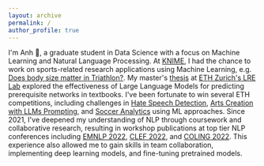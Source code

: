 ```yaml
---
layout: archive
permalink: /
author_profile: true
---
```


I'm Anh 👋, a graduate student in Data Science with a focus on Machine Learning and Natural Language Processing. At [KNIME](https://www.knime.com), I had the chance to work on sports-related research applications using Machine Learning, e.g. [Does body size matter in Triathlon?](https://www.knime.com/blog/does-body-size-matter-in-triathlon). My master's [thesis](https://drive.google.com/file/d/1eVe5mFt36n26ADedGGOQgyazaaOQSimQ/view) at [ETH Zurich's LRE Lab](https://lre.inf.ethz.ch) explored the effectiveness of Large Language Models for predicting prerequisite networks in textbooks. I've been fortunate to win several ETH competitions, including challenges in [Hate Speech Detection](https://latsis2023.ethz.ch/program.html), [Arts Creation with LLMs Prompting](https://www.datathon.ai), and [Soccer Analytics](https://sn.ethz.ch/hs23/sasc.html) using ML approaches. Since 2021, I've deepened my understanding of NLP through coursework and collaborative research, resulting in workshop publications at top tier NLP conferences including [EMNLP 2022](https://aclanthology.org/2022.case-1.11.pdf), [CLEF 2022](https://ceur-ws.org/Vol-3180/paper-86.pdf), and [COLING 2022](https://aclanthology.org/2022.vardial-1.10.pdf). This experience also allowed me to gain skills in team collaboration, implementing deep learning models, and fine-tuning pretrained models.

